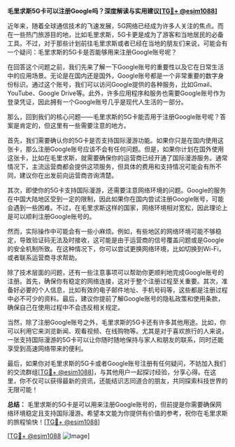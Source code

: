 **毛里求斯5G卡可以注册Google吗？深度解读与实用建议[[TG💪+ @esim1088](https://t.me/s/esim1088)]**

近年来，随着全球通信技术的飞速发展，5G网络已经成为许多人关注的焦点。而在一些热门旅游目的地，比如毛里求斯，5G卡更是成为了游客和当地居民的必备工具。不过，对于那些计划前往毛里求斯或者已经在当地的朋友们来说，可能会有一个疑问：毛里求斯的5G卡是否能够用来注册Google账号呢？

在回答这个问题之前，我们先来了解一下Google账号的重要性以及它在日常生活中的应用场景。无论是在国内还是国外，Google账号都是一个非常重要的数字身份标识。通过这个账号，我们可以访问Google提供的各种服务，比如Gmail、YouTube、Google Drive等。此外，许多应用程序和服务也需要Google账号作为登录凭证，因此拥有一个Google账号几乎是现代人生活的一部分。

那么，回到我们的核心问题——毛里求斯的5G卡能否用于注册Google账号呢？答案是肯定的，但这里有一些需要注意的地方。

首先，我们需要确认你的5G卡是否支持国际漫游功能。如果你只是在国内使用这张卡，那么注册Google账号应该不会有任何问题。但是，如果你计划在国外使用这张卡，比如在毛里求斯，就需要确保你的运营商已经开通了国际漫游服务。通常情况下，主流运营商都会提供这项服务，但具体的费用和支持情况可能会有所不同，建议你在出发前向运营商咨询清楚。

其次，即使你的5G卡支持国际漫游，还需要注意网络环境的问题。Google的服务在中国大陆地区受到一定的限制，因此如果你在国内尝试注册Google账号，可能会遇到一些困难。不过，在毛里求斯这样的国家，网络环境相对宽松，因此理论上是可以顺利注册Google账号的。

然而，实际操作中可能会有一些小麻烦。例如，有些地区的网络环境可能不够稳定，导致验证码无法及时接收，这可能是由于运营商的信号覆盖问题或是Google的安全机制所致。在这种情况下，你可以尝试更换网络环境，比如切换到Wi-Fi，或者联系运营商寻求帮助。

除了技术层面的问题，还有一些注意事项可以帮助你更顺利地完成Google账号的注册。首先，确保你有稳定的网络连接，这对于整个注册过程至关重要。其次，准备好必要的个人信息，比如有效的电子邮件地址、手机号码等，这些都是注册过程中必不可少的资料。最后，建议你提前了解Google账号的隐私政策和使用条款，确保自己在使用过程中不会违反相关规定。

当然，除了注册Google账号之外，毛里求斯的5G卡还有许多其他用途。比如，你可以利用它来浏览新闻、观看视频、在线购物等。尤其是对于喜欢旅行的人来说，一张支持国际漫游的5G卡可以让你随时随地保持与家人和朋友的联系，同时还能享受到高速网络带来的便利。

最后，如果你对毛里求斯的5G卡或者Google账号注册有任何疑问，不妨加入我们的交流群组[[TG💪+ @esim1088](https://t.me/s/esim1088)]，与其他用户一起探讨经验，分享心得。在这里，你不仅可以获得最新的资讯，还能结识志同道合的朋友，共同探索科技世界的无限可能！

**总结：** 毛里求斯的5G卡是可以用来注册Google账号的，但前提是你需要确保网络环境稳定且支持国际漫游。希望本文能为你提供有价值的参考，祝你在毛里求斯的旅程愉快！[[TG💪+ @esim1088](https://t.me/s/esim1088)] 

[[TG💪+ @esim1088](https://t.me/s/esim1088) ![Image](https://i.postimg.cc/4NQfJmqS/Snipaste-2025-05-13-00-14-12.png)]